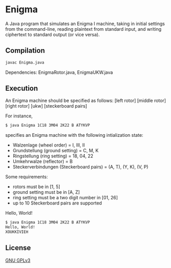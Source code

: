 # Enigma

A Java program that simulates an Enigma I machine, taking in initial settings from the command-line, reading plaintext from standard input, and writing ciphertext to standard output (or vice versa).

## Compilation
```bash
javac Enigma.java
```
Dependencies: EnigmaRotor.java, EnigmaUKW.java

## Execution
An Enigma machine should be specified as follows:
  [left rotor] [middle rotor] [right rotor] [ukw] [steckerboard pairs]

For instance, 
```bash
$ java Enigma 1C18 3M04 2K22 B ATYKVP
```
specifies an Enigma machine with the following intialization state:
  + Walzenlage (wheel order)                 = I, III, II
  + Grundstellung (ground setting)           = C, M, K
  + Ringstellung (ring setting)              = 18, 04, 22
  + Umkehrwalze (reflector)                  = B
  + Steckerverbindungen (Steckerboard pairs) = (A, T), (Y, K), (V, P)

Some requirements:
  + rotors must be in [1, 5]
  + ground setting must be in [A, Z]
  + ring setting must be a two digit number in [01, 26]
  + up to 10 Steckerboard pairs are supported

Hello, World!
```bash
$ java Enigma 1C18 3M04 2K22 B ATYKVP
Hello, World!
XOUKKIVIEH
```

## License
[GNU GPLv3](https://www.gnu.org/licenses/gpl-3.0.en.html)
